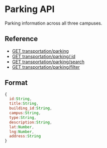 # Parking API

Parking information across all three campuses.

<div id="reference">
  <h2>Reference</h2>
  <ul>
    <li><a href="./list.md">GET transportation/parking</a></li>
    <li><a href="./show.md">GET transportation/parking/:id</a></li>
    <li><a href="./search.md">GET transportation/parking/search</a></li>
    <li><a href="./filter.md">GET transportation/parking/filter</a></li>
  </ul>
</div>

## Format

```js
{
  id:String,
  title:String,
  building_id:String,
  campus:String,
  type:String,
  description:String,
  lat:Number,
  lng:Number,
  address:String
}
```
